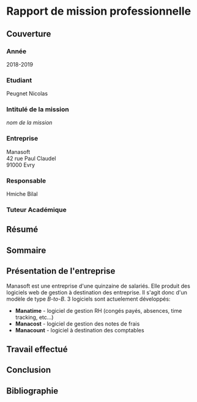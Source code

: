 # Rapport de mission professionnelle

## Couverture

### Année
2018-2019

### Etudiant
Peugnet Nicolas

### Intitulé de la mission
_nom de la mission_

### Entreprise
Manasoft  
42 rue Paul Claudel  
91000 Evry

### Responsable
Hmiche Bilal

### Tuteur Académique

## Résumé

## Sommaire

## Présentation de l'entreprise

Manasoft est une entreprise d'une quinzaine de salariés. Elle produit des logiciels web de gestion à destination des entreprise. Il s'agit donc d'un modèle de type _B-to-B_. 3 logiciels sont actuelement développés:
- **Manatime** - logiciel de gestion RH (congés payés, absences, time tracking, etc...)
- **Manacost** - logiciel de gestion des notes de frais
- **Manacount** - logiciel à destination des comptables

## Travail effectué

## Conclusion

## Bibliographie
